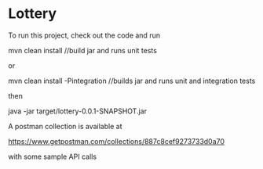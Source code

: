 # Lottery

To run this project, check out the code and run

mvn clean install //build jar and runs unit tests

or

mvn clean install -Pintegration //builds jar and runs unit and integration tests


then

java -jar target/lottery-0.0.1-SNAPSHOT.jar

A postman collection is available at

https://www.getpostman.com/collections/887c8cef9273733d0a70

with some sample API calls
